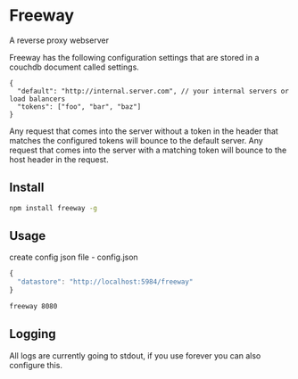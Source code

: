 # Freeway

A reverse proxy webserver

Freeway has the following configuration settings that are stored in a couchdb document called
settings.  

```
{
  "default": "http://internal.server.com", // your internal servers or load balancers
  "tokens": ["foo", "bar", "baz"]
}
```

Any request that comes into the server without a token in the header that matches the
configured tokens will bounce to the default server.  Any request that comes into the
server with a matching token will bounce to the host header in the request.

## Install

``` sh
npm install freeway -g
```

## Usage

create config json file - config.json

``` js
{
  "datastore": "http://localhost:5984/freeway"
}
```

``` sh
freeway 8080
```

## Logging 

All logs are currently going to stdout, if you use forever you can also configure this.

